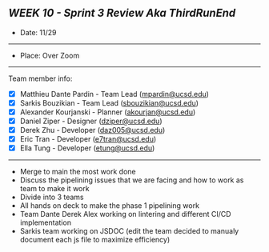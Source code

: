***WEEK 10 - Sprint 3 Review Aka ThirdRunEnd***
---
- Date: 11/29
---
- Place: Over Zoom
---
Team member info:<br>
- [x] Matthieu Dante Pardin - Team Lead (mpardin@ucsd.edu)<br>
- [x] Sarkis Bouzikian - Team Lead (sbouzikian@ucsd.edu)<br>
- [x] Alexander Kourjanski - Planner (akourjan@ucsd.edu)<br>
- [x] Daniel Ziper - Designer (dziper@ucsd.edu)<br>
- [X] Derek Zhu - Developer (daz005@ucsd.edu)<br>
- [x] Eric Tran - Developer (e7tran@ucsd.edu)<br>
- [x] Ella Tung - Developer (etung@ucsd.edu)
---
- Merge to main the most work done 
- Discuss the pipelining issues that we are facing and how to work as team to make it work 
- Divide into 3 teams 
- All hands on deck to make the phase 1 pipelining work 
- Team Dante Derek Alex working on lintering and different CI/CD implementation
- Sarkis team working on JSDOC (edit the team decided to manualy document each js file to maximize efficiency)

